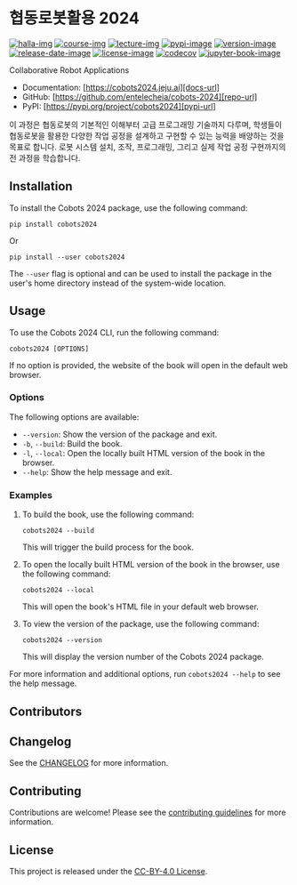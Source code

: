 # 협동로봇활용 2024

[![halla-img]][halla-url]
[![course-img]][course-url]
[![lecture-img]][lecture-url]
[![pypi-image]][pypi-url]
[![version-image]][release-url]
[![release-date-image]][release-url]
[![license-image]][license-url]
[![codecov][codecov-image]][codecov-url]
[![jupyter-book-image]][docs-url]

<!-- Links: -->

[halla-img]: https://img.shields.io/badge/CHU-halla.ai-blue
[halla-url]: https://halla.ai
[course-img]: https://img.shields.io/badge/course-entelecheia.ai-blue
[course-url]: https://course.entelecheia.ai
[lecture-img]: https://img.shields.io/badge/lecture-entelecheia.ai-blue
[lecture-url]: https://lecture.entelecheia.ai
[codecov-image]: https://codecov.io/gh/entelecheia/cobots-2024/branch/main/graph/badge.svg?token=IFGaRC86K7
[codecov-url]: https://codecov.io/gh/entelecheia/cobots-2024
[pypi-image]: https://img.shields.io/pypi/v/cobots2024
[license-image]: https://img.shields.io/github/license/entelecheia/cobots-2024
[license-url]: https://github.com/entelecheia/cobots-2024/blob/main/LICENSE
[version-image]: https://img.shields.io/github/v/release/entelecheia/cobots-2024?sort=semver
[release-date-image]: https://img.shields.io/github/release-date/entelecheia/cobots-2024
[release-url]: https://github.com/entelecheia/cobots-2024/releases
[jupyter-book-image]: https://jupyterbook.org/en/stable/_images/badge.svg
[repo-url]: https://github.com/entelecheia/cobots-2024
[pypi-url]: https://pypi.org/project/cobots2024
[docs-url]: https://cobots2024.jeju.ai
[changelog]: https://github.com/entelecheia/cobots-2024/blob/main/CHANGELOG.md
[contributing guidelines]: https://github.com/entelecheia/cobots-2024/blob/main/CONTRIBUTING.md

<!-- Links: -->

Collaborative Robot Applications

- Documentation: [https://cobots2024.jeju.ai][docs-url]
- GitHub: [https://github.com/entelecheia/cobots-2024][repo-url]
- PyPI: [https://pypi.org/project/cobots2024][pypi-url]

이 과정은 협동로봇의 기본적인 이해부터 고급 프로그래밍 기술까지 다루며, 학생들이 협동로봇을 활용한 다양한 작업 공정을 설계하고 구현할 수 있는 능력을 배양하는 것을 목표로 합니다. 로봇 시스템 설치, 조작, 프로그래밍, 그리고 실제 작업 공정 구현까지의 전 과정을 학습합니다.

## Installation

To install the Cobots 2024 package, use the following command:

```
pip install cobots2024
```

Or

```
pip install --user cobots2024
```

The `--user` flag is optional and can be used to install the package in the user's home directory instead of the system-wide location.

## Usage

To use the Cobots 2024 CLI, run the following command:

```
cobots2024 [OPTIONS]
```

If no option is provided, the website of the book will open in the default web browser.

### Options

The following options are available:

- `--version`: Show the version of the package and exit.
- `-b`, `--build`: Build the book.
- `-l`, `--local`: Open the locally built HTML version of the book in the browser.
- `--help`: Show the help message and exit.

### Examples

1. To build the book, use the following command:

   ```
   cobots2024 --build
   ```

   This will trigger the build process for the book.

2. To open the locally built HTML version of the book in the browser, use the following command:

   ```
   cobots2024 --local
   ```

   This will open the book's HTML file in your default web browser.

3. To view the version of the package, use the following command:

   ```
   cobots2024 --version
   ```

   This will display the version number of the Cobots 2024 package.

For more information and additional options, run `cobots2024 --help` to see the help message.

## Contributors

## Changelog

See the [CHANGELOG] for more information.

## Contributing

Contributions are welcome! Please see the [contributing guidelines] for more information.

## License

This project is released under the [CC-BY-4.0 License][license-url].
